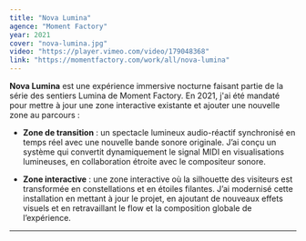 ```yaml
---
title: "Nova Lumina"
agence: "Moment Factory"
year: 2021
cover: "nova-lumina.jpg"
video: "https://player.vimeo.com/video/179048368"
link: "https://momentfactory.com/work/all/nova-lumina"
---
```


**Nova Lumina** est une expérience immersive nocturne faisant partie de la série des sentiers Lumina de Moment Factory. En 2021, j'ai été mandaté pour mettre à jour une zone interactive existante et ajouter une nouvelle zone au parcours :

- **Zone de transition** : un spectacle lumineux audio-réactif synchronisé en temps réel avec une nouvelle bande sonore originale. J’ai conçu un système qui convertit dynamiquement le signal MIDI en visualisations lumineuses, en collaboration étroite avec le compositeur sonore.

- **Zone interactive** : une zone interactive où la silhouette des visiteurs est transformée en constellations et en étoiles filantes. J’ai modernisé cette installation en mettant à jour le projet, en ajoutant de nouveaux effets visuels et en retravaillant le flow et la composition globale de l’expérience.

---
